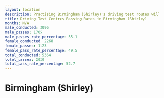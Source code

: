 ```yaml
---
layout: location
description: Practising Birmingham (Shirley)'s driving test routes will help you become more confident in your gear-changing abilities.
title: Driving Test Centres Passing Rates in Birmingham (Shirley)
months: N/A
male_conducted: 3096
male_passes: 1705
male_passes_rate_percentage: 55.1
female_conducted: 2268
female_passes: 1123
female_pass_rate_percentage: 49.5
total_conducted: 5364
total_passes: 2828
total_pass_rate_percentage: 52.7
---
```


# Birmingham (Shirley)
